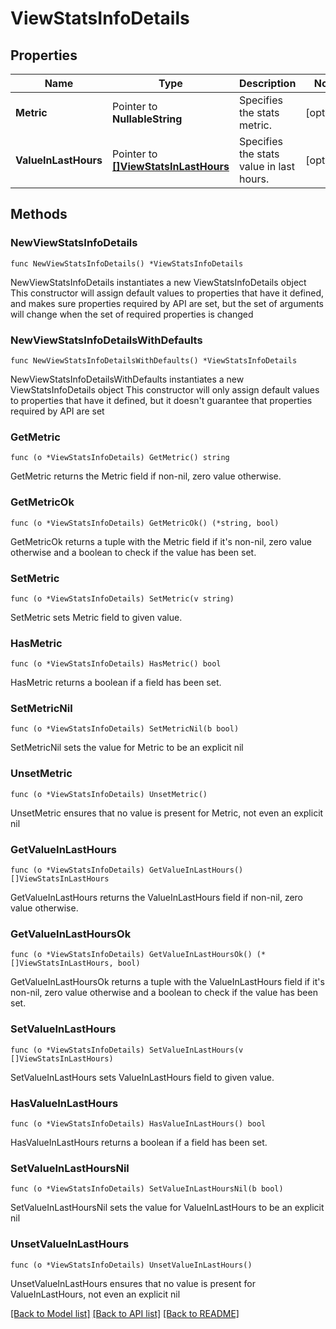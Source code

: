 # ViewStatsInfoDetails

## Properties

Name | Type | Description | Notes
------------ | ------------- | ------------- | -------------
**Metric** | Pointer to **NullableString** | Specifies the stats metric. | [optional] 
**ValueInLastHours** | Pointer to [**[]ViewStatsInLastHours**](ViewStatsInLastHours.md) | Specifies the stats value in last hours. | [optional] 

## Methods

### NewViewStatsInfoDetails

`func NewViewStatsInfoDetails() *ViewStatsInfoDetails`

NewViewStatsInfoDetails instantiates a new ViewStatsInfoDetails object
This constructor will assign default values to properties that have it defined,
and makes sure properties required by API are set, but the set of arguments
will change when the set of required properties is changed

### NewViewStatsInfoDetailsWithDefaults

`func NewViewStatsInfoDetailsWithDefaults() *ViewStatsInfoDetails`

NewViewStatsInfoDetailsWithDefaults instantiates a new ViewStatsInfoDetails object
This constructor will only assign default values to properties that have it defined,
but it doesn't guarantee that properties required by API are set

### GetMetric

`func (o *ViewStatsInfoDetails) GetMetric() string`

GetMetric returns the Metric field if non-nil, zero value otherwise.

### GetMetricOk

`func (o *ViewStatsInfoDetails) GetMetricOk() (*string, bool)`

GetMetricOk returns a tuple with the Metric field if it's non-nil, zero value otherwise
and a boolean to check if the value has been set.

### SetMetric

`func (o *ViewStatsInfoDetails) SetMetric(v string)`

SetMetric sets Metric field to given value.

### HasMetric

`func (o *ViewStatsInfoDetails) HasMetric() bool`

HasMetric returns a boolean if a field has been set.

### SetMetricNil

`func (o *ViewStatsInfoDetails) SetMetricNil(b bool)`

 SetMetricNil sets the value for Metric to be an explicit nil

### UnsetMetric
`func (o *ViewStatsInfoDetails) UnsetMetric()`

UnsetMetric ensures that no value is present for Metric, not even an explicit nil
### GetValueInLastHours

`func (o *ViewStatsInfoDetails) GetValueInLastHours() []ViewStatsInLastHours`

GetValueInLastHours returns the ValueInLastHours field if non-nil, zero value otherwise.

### GetValueInLastHoursOk

`func (o *ViewStatsInfoDetails) GetValueInLastHoursOk() (*[]ViewStatsInLastHours, bool)`

GetValueInLastHoursOk returns a tuple with the ValueInLastHours field if it's non-nil, zero value otherwise
and a boolean to check if the value has been set.

### SetValueInLastHours

`func (o *ViewStatsInfoDetails) SetValueInLastHours(v []ViewStatsInLastHours)`

SetValueInLastHours sets ValueInLastHours field to given value.

### HasValueInLastHours

`func (o *ViewStatsInfoDetails) HasValueInLastHours() bool`

HasValueInLastHours returns a boolean if a field has been set.

### SetValueInLastHoursNil

`func (o *ViewStatsInfoDetails) SetValueInLastHoursNil(b bool)`

 SetValueInLastHoursNil sets the value for ValueInLastHours to be an explicit nil

### UnsetValueInLastHours
`func (o *ViewStatsInfoDetails) UnsetValueInLastHours()`

UnsetValueInLastHours ensures that no value is present for ValueInLastHours, not even an explicit nil

[[Back to Model list]](../README.md#documentation-for-models) [[Back to API list]](../README.md#documentation-for-api-endpoints) [[Back to README]](../README.md)


